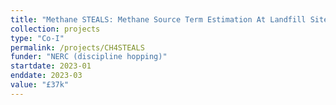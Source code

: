 ```yaml
---
title: "Methane STEALS: Methane Source Term Estimation At Landfill Sites"
collection: projects
type: "Co-I"
permalink: /projects/CH4STEALS
funder: "NERC (discipline hopping)"
startdate: 2023-01
enddate: 2023-03
value: "£37k"
---
```




